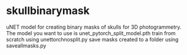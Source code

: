 # skullbinarymask
uNET model for creating binary masks of skulls for 3D photogrammetry. The model you want to use is unet_pytorch_split_model.pth
train from scratch using unettorchnosplit.py
save masks created to a folder using saveallmasks.py
